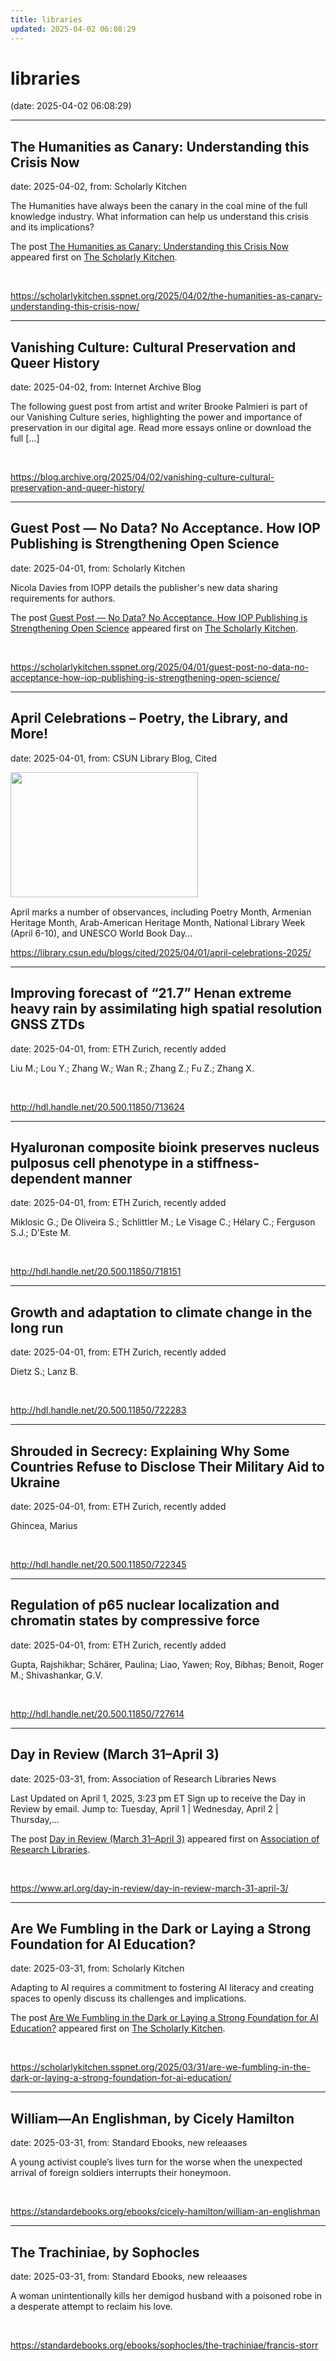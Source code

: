 ```yaml
---
title: libraries
updated: 2025-04-02 06:08:29
---
```


# libraries

(date: 2025-04-02 06:08:29)

---

## The Humanities as Canary:  Understanding this Crisis Now

date: 2025-04-02, from: Scholarly Kitchen

<p>The Humanities have always been the canary in the coal mine of the full knowledge industry. What information can help us understand this crisis and its implications?</p>
<p>The post <a href="https://scholarlykitchen.sspnet.org/2025/04/02/the-humanities-as-canary-understanding-this-crisis-now/">The Humanities as Canary:  Understanding this Crisis Now</a> appeared first on <a href="https://scholarlykitchen.sspnet.org">The Scholarly Kitchen</a>.</p>
 

<br> 

<https://scholarlykitchen.sspnet.org/2025/04/02/the-humanities-as-canary-understanding-this-crisis-now/>

---

## Vanishing Culture: Cultural Preservation and Queer History

date: 2025-04-02, from: Internet Archive Blog

The following guest post from artist and writer Brooke Palmieri is part of our Vanishing Culture series, highlighting the power and importance of preservation in our digital age. Read more essays online or download the full [&#8230;] 

<br> 

<https://blog.archive.org/2025/04/02/vanishing-culture-cultural-preservation-and-queer-history/>

---

## Guest Post — No Data? No Acceptance. How IOP Publishing is Strengthening Open Science

date: 2025-04-01, from: Scholarly Kitchen

<p>Nicola Davies from IOPP details the publisher's new data sharing  requirements for authors.</p>
<p>The post <a href="https://scholarlykitchen.sspnet.org/2025/04/01/guest-post-no-data-no-acceptance-how-iop-publishing-is-strengthening-open-science/">Guest Post &#8212; No Data? No Acceptance. How IOP Publishing is Strengthening Open Science</a> appeared first on <a href="https://scholarlykitchen.sspnet.org">The Scholarly Kitchen</a>.</p>
 

<br> 

<https://scholarlykitchen.sspnet.org/2025/04/01/guest-post-no-data-no-acceptance-how-iop-publishing-is-strengthening-open-science/>

---

## April Celebrations – Poetry, the Library, and More!

date: 2025-04-01, from: CSUN Library Blog, Cited

<div><img width="300" height="200" src="https://library.csun.edu/blogs/cited/wp-content/uploads/sites/4/2025/04/april-post-300x200.jpg" class="attachment-medium size-medium wp-post-image" alt="" style="margin-bottom: 15px;" decoding="async" fetchpriority="high" srcset="https://library.csun.edu/blogs/cited/wp-content/uploads/sites/4/2025/04/april-post-300x200.jpg 300w, https://library.csun.edu/blogs/cited/wp-content/uploads/sites/4/2025/04/april-post-768x512.jpg 768w, https://library.csun.edu/blogs/cited/wp-content/uploads/sites/4/2025/04/april-post.jpg 900w" sizes="(max-width: 300px) 100vw, 300px" /></div>April marks a number of observances, including Poetry Month, Armenian Heritage Month, Arab-American Heritage Month, National Library Week (April 6-10), and UNESCO World Book Day&#8230; 

<br> 

<https://library.csun.edu/blogs/cited/2025/04/01/april-celebrations-2025/>

---

## Improving forecast of “21.7” Henan extreme heavy rain by assimilating high spatial resolution GNSS ZTDs

date: 2025-04-01, from: ETH Zurich, recently added

Liu M.; Lou Y.; Zhang W.; Wan R.; Zhang Z.; Fu Z.; Zhang X. 

<br> 

<http://hdl.handle.net/20.500.11850/713624>

---

## Hyaluronan composite bioink preserves nucleus pulposus cell phenotype in a stiffness-dependent manner

date: 2025-04-01, from: ETH Zurich, recently added

Miklosic G.; De Oliveira S.; Schlittler M.; Le Visage C.; Hélary C.; Ferguson S.J.; D'Este M. 

<br> 

<http://hdl.handle.net/20.500.11850/718151>

---

## Growth and adaptation to climate change in the long run

date: 2025-04-01, from: ETH Zurich, recently added

Dietz S.; Lanz B. 

<br> 

<http://hdl.handle.net/20.500.11850/722283>

---

## Shrouded in Secrecy: Explaining Why Some Countries Refuse to Disclose Their Military Aid to Ukraine

date: 2025-04-01, from: ETH Zurich, recently added

Ghincea, Marius 

<br> 

<http://hdl.handle.net/20.500.11850/722345>

---

## Regulation of p65 nuclear localization and chromatin states by compressive force

date: 2025-04-01, from: ETH Zurich, recently added

Gupta, Rajshikhar; Schärer, Paulina; Liao, Yawen; Roy, Bibhas; Benoit, Roger M.; Shivashankar, G.V. 

<br> 

<http://hdl.handle.net/20.500.11850/727614>

---

## Day in Review (March 31–April 3)

date: 2025-03-31, from: Association of Research Libraries News

<p>Last Updated on April 1, 2025, 3:23 pm ET Sign up to receive the Day in Review by email. Jump to: Tuesday, April 1 &#124; Wednesday, April 2 &#124; Thursday,...</p>
<p>The post <a href="https://www.arl.org/day-in-review/day-in-review-march-31-april-3/">Day in Review (March 31–April 3)</a> appeared first on <a href="https://www.arl.org">Association of Research Libraries</a>.</p>
 

<br> 

<https://www.arl.org/day-in-review/day-in-review-march-31-april-3/>

---

## Are We Fumbling in the Dark or Laying a Strong Foundation for AI Education?

date: 2025-03-31, from: Scholarly Kitchen

<p>Adapting to AI requires a commitment to fostering AI literacy and creating spaces to openly discuss its challenges and implications.</p>
<p>The post <a href="https://scholarlykitchen.sspnet.org/2025/03/31/are-we-fumbling-in-the-dark-or-laying-a-strong-foundation-for-ai-education/">Are We Fumbling in the Dark or Laying a Strong Foundation for AI Education?</a> appeared first on <a href="https://scholarlykitchen.sspnet.org">The Scholarly Kitchen</a>.</p>
 

<br> 

<https://scholarlykitchen.sspnet.org/2025/03/31/are-we-fumbling-in-the-dark-or-laying-a-strong-foundation-for-ai-education/>

---

## William—An Englishman, by Cicely Hamilton

date: 2025-03-31, from: Standard Ebooks, new releaases

A young activist couple’s lives turn for the worse when the unexpected arrival of foreign soldiers interrupts their honeymoon. 

<br> 

<https://standardebooks.org/ebooks/cicely-hamilton/william-an-englishman>

---

## The Trachiniae, by Sophocles

date: 2025-03-31, from: Standard Ebooks, new releaases

A woman unintentionally kills her demigod husband with a poisoned robe in a desperate attempt to reclaim his love. 

<br> 

<https://standardebooks.org/ebooks/sophocles/the-trachiniae/francis-storr>

